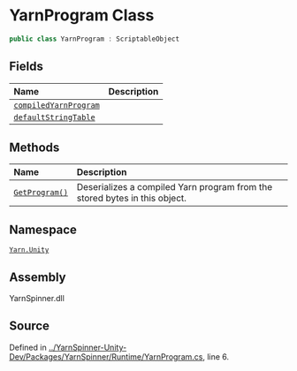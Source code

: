 # YarnProgram Class


```csharp
public class YarnProgram : ScriptableObject
```



## Fields
|Name|Description|
|:---|:---|
|[`compiledYarnProgram`](/api/csharp/yarn.unity/yarnprogram.compiledyarnprogram.md)||
|[`defaultStringTable`](/api/csharp/yarn.unity/yarnprogram.defaultstringtable.md)||
## Methods
|Name|Description|
|:---|:---|
|[`GetProgram()`](/api/csharp/yarn.unity/yarnprogram.getprogram.md)| Deserializes a compiled Yarn program from the stored bytes in this object. |
## Namespace
[`Yarn.Unity`](/api/csharp/yarn.unity/README.md)

## Assembly
YarnSpinner.dll

## Source
Defined in [../YarnSpinner-Unity-Dev/Packages/YarnSpinner/Runtime/YarnProgram.cs](https://github.com/YarnSpinnerTool/YarnSpinner-Unity//blob/develop/Runtime/YarnProgram.cs#L6), line 6.
